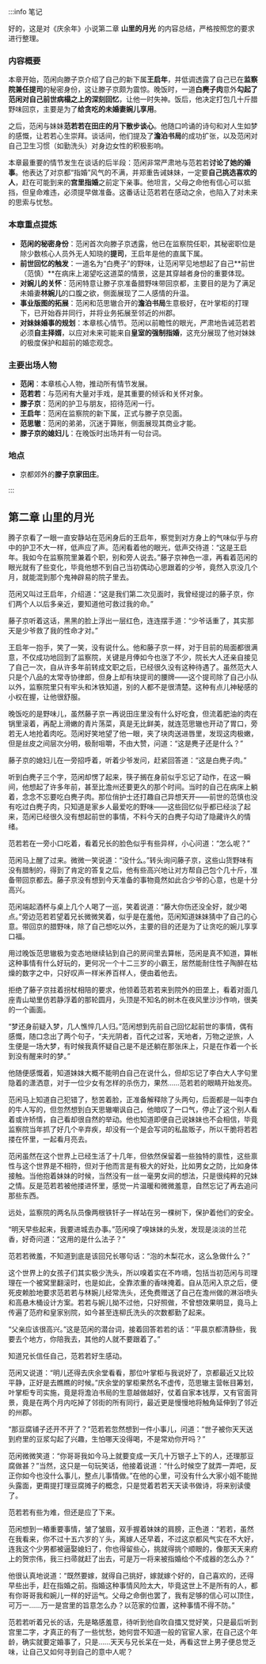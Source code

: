 :::info 笔记

好的，这是对《庆余年》小说第二章 **山里的月光** 的内容总结，严格按照您的要求进行整理。

### **内容概要**

本章开始，范闲向滕子京介绍了自己的新下属**王启年**，并低调透露了自己已在**监察院兼任提司**的秘密身份，这让滕子京颇为震惊。晚饭时，一道**白麂子肉**意外**勾起了范闲对自己前世病榻之上的深刻回忆**，让他一时失神。饭后，他决定打包几十斤腊野味回京，主要是为了**给贪吃的未婚妻婉儿享用**。

之后，范闲与妹妹**范若若在田庄的月下散步谈心**。他随口吟诵的诗句和对人生如梦的感慨，让若若心生崇拜。谈话间，他们提及了**澹泊书局**的成功扩张，以及范闲对自己卫生习惯（如勤洗头）对身边女性的积极影响。

本章最重要的情节发生在谈话的后半段：范闲非常严肃地与范若若**讨论了她的婚事**。他表达了对京都“指婚”风气的不满，并郑重告诫妹妹，一定要**自己挑选喜欢的人**，赶在可能到来的**宫里指婚**之前定下亲事。他坦言，父母之命他有信心可以抵挡，但皇命难违，必须提早做准备。这番话让范若若在感动之余，也陷入了对未来的思索与忧愁。

### **本章重点提炼**

*   **范闲的秘密身份**：范闲首次向滕子京透露，他已在监察院任职，其秘密职位是除少数核心人员外无人知晓的**提司**，王启年是他的直属下属。
*   **前世回忆的触发**：一道名为“白麂子”的野味，让范闲罕见地想起了自己**前世（范慎）**在病床上渴望吃这道菜的情景，这是其穿越者身份的重要体现。
*   **对婉儿的关怀**：范闲特意让滕子京准备腊野味带回京都，主要目的是为了满足未婚妻**林婉儿**的口腹之欲，侧面展现了二人感情的升温。
*   **事业版图的拓展**：范闲和范思辙合开的**澹泊书局**生意极好，在叶掌柜的打理下，已开始吞并同行，并将业务拓展至邻近的州郡。
*   **对妹妹婚事的规划**：本章核心情节。范闲以前瞻性的眼光，严肃地告诫范若若必须**自主择婿**，以应对未来可能来自**皇室的强制指婚**，这充分展现了他对妹妹的极度保护和超前的婚恋观念。

### **主要出场人物**

*   **范闲**：本章核心人物，推动所有情节发展。
*   **范若若**：与范闲有大量对手戏，是其重要的倾诉和关怀对象。
*   **滕子京**：范闲的护卫与朋友，招待范闲一行。
*   **王启年**：范闲在监察院的新下属，正式与滕子京见面。
*   **范思辙**：范闲的弟弟，沉迷于算账，侧面展现其商业才能。
*   **滕子京的媳妇儿**：在晚饭时出场并有一句台词。

### **地点**

*   京都郊外的**滕子京家田庄**。

:::

## 第二章 **山里的月光**

腾子京看了一眼一直安静站在范闲身后的王启年，察觉到对方身上的气味似乎与府中的护卫不大一样，低声应了声。范闲看着他的眼光，低声交待道：“这是王启年。我如今在监察院里兼着个职，别和旁人说去。”藤子京神色一凛，再看着范闲的眼光就有了些变化，毕竟他想不到自己当初偶动心思跟着的少爷，竟然入京没几个月，就能混到那个鬼神辟易的院子里去。

范闲又叫过王启年，介绍道：“这是我们第二次见面时，我曾经提过的藤子京，你们两个人以后多亲近，要知道他可救过我的命。”

藤子京听着这话，黑黑的脸上浮出一层红色，连连摆手道：“少爷话重了，其实那天是少爷救了我的性命才对。”

王启年一抱手，笑了一笑，没有说什么。他和藤子京一样，对于目前的局面都很满意，不仅成功地回到了监察院，关键是月俸如今也涨了不少，院长大人还亲自接见了自己一次，自从许多年前转成文职之后，已经很久没有这种待遇了。虽然范大人只是个八品的太常寺协律郎，但身上却有块提司的腰牌——这个提司除了自己小队以外，监察院里只有牢头和沐铁知道，别的人都不是很清楚。这种有点儿神秘感的小权在握，让他很舒服。

晚饭吃的是野味儿，虽然藤子京一再说田庄里没有什么好吃食，但流着肥油的肉在锅里滚着，再配上滑嫩的青片荡菜，真是无比鲜美，就连范思辙也开动了胃口，旁若无人地抢着肉吃。范闲好笑地望了他一眼，夹了块肉送进唇里，发现这肉极嫩，但是丝皮之间层次分明，极耐咀嚼，不由大赞，问道：“这是麂子还是什么？”

藤子京的媳妇儿在一旁招呼着，听着少爷发问，赶紧回答道：“这是白麂子肉。”

听到白麂子三个字，范闲却愣了起来，筷子搁在身前似乎忘记了动作，在这一瞬间，他想起了许多年前，甚至比澹州还要更久的那个时间。当时的自己在病床上躺着，念念不忘要吃白麂子肉。那位俏护士还打趣自己异想天开——前世的范慎也没有吃过白麂子肉，只知道是家乡人最爱吃的野味——这些回忆似乎都已经淡了起来，范闲已经很久没有想起前世的事情，不料今天的白麂子勾动了隐藏许久的情绪。

范若若在一旁小口吃着，看着兄长的脸色似乎有些异样，小心问道：“怎么呢？”

范闲马上醒了过来。微微一笑说道：“没什么。”转头询问藤子京，这些山货野味有没有腊制的，得到了肯定的答复之后，他有些高兴地让对方帮自己包个几十斤，准备带回京都去。藤子京没有想到今天准备的事物竟然如此合少爷的心意，也是十分高兴。

范闲端起酒杯与桌上几个人喝了一巡，笑着说道：“藤大你伤还没全好，就少喝点。”旁边范若若望着兄长微微笑着，似乎是在羞他，范闲知道妹妹猜中了自己的心意。带回京的腊野味，除了自己想吃以外，主要的目的还是为了让贪吃的婉儿享享口福。

用过晚饭范思辙极为变态地继续钻到自己的房间里去算帐，范闲是真不知道，算帐这种事情有什么好玩的，更何况一个十二三岁的小霸王，居然能耐住性子陶醉在枯燥的数字之中，只好叹声一样米养百样人，便由着他去。

拒绝了藤子京拄着拐杖相陪的要求，他领着范若若来到院外的田垄上，看着对面几座青山坳里仿若静浮着的那轮圆月，头顶是不知名的树木在夜风里沙沙作响，很美的一个画面。

“梦还身前疑入梦，几人憔悴几人归。”范闲想到先前自己回忆起前世的事情，偶有感慨，随口念出了两个句子，“夫光阴者，百代之过客，天地者，万物之逆旅，人生便是一场大梦，有时候我真怀疑自己是不是还躺在那张床上，只是在作着一个长到没有醒来时的梦。”

他随便感慨着，知道妹妹大概不能明白自己在说什么，但却忘记了李白大人字句里隐着的潇洒意，对于一位少女有怎样的杀伤力，果然……范若若的眼睛开始发亮。

范闲马上知道自己犯错了，愁苦着脸，正准备解释除了头两句，后面都是一叫李白的牛人写的，但忽然想到白天思辙嘲讽自己，他暗叹了一口气，停止了这个别人看着或许矫情，自己看却很自然的举动。他也知道即便自己说妹妹也不会相信，毕竟监察院当年抓了好几个辛弃疾，却没有一个是会写词的私盐贩子，所以干脆将若若搂在怀里，一起看月亮去。

范闲虽然在这个世界上已经生活了十几年，但依然保留着一些独特的禀性，这些禀性与这个世界是不相符，但对于他而言是有极大的好处，比如男女之防，比如身体接触。当他抱着妹妹的时候，当然没有一丝一毫男女间的想法，只是很纯粹的兄妹之情。反是范若若被他搂进怀里，感觉一片温暖和微微羞意，自然忘记了再去追问那些东西。

远处，监察院的两名队员像两根铁钎子一样站在另一棵树下，保护着他们的安全。

“明天早些起来，我要进城去办事。”范闲嗅了嗅妹妹的头发，发现是淡淡的兰花香，好奇问道：“这用的是什么法子？”

范若若微羞，不知道到底是该回兄长哪句话：“泡的木梨花水，这么急做什么？”

这个世界上的女孩子们其实极少洗头，所以嗅着实在不咋嘀，包括当初范闲与司理理在一个被窝里翻滚时，也是如此，全靠浓重的香味掩着。自从范闲入京之后，便死皮赖脸地要求范若若与林婉儿经常洗头，还免费赠送了自己在澹州做的淋浴喷头和高悬木桶设计方案。若若与婉儿拗不过他，只好照做，不曾想效果明显，竟马上传遍了范府和皇家别院，如今甚至连柳氏洗头的次数都勤了起来。

“父亲应该很高兴。”这是范闲的潜台词，接着回答若若的话：“平晨京都清静些，我要去个地方，你陪我去，其他的人就不要跟着了。”

知道兄长信任自己，范若若好生感动。

范闲又说道：“明儿还得去庆余堂看看，那位叶掌柜与我说好了，京都最近又比较平静，正好是去瞧瞧的时候。”庆余堂的掌柜果然名不虚传，范思辙主营帐目筹划，叶掌柜专司实施，竟是将澹泊书局的生意越做越好，仗着自家本钱厚，又有官面背景，竟是在两个月内吃掉了邻街的所有同行，最近更是慢慢地将触角延伸到了邻近的州郡。

“那豆腐铺子还开不开了？”范若若忽然想到一件小事儿，问道：“世子被你天天送到府里的豆浆勾起了兴趣，生怕哪天没得喝，不是常劝你开吗？”

范闲微微笑道：“你哥哥我如今马上就要变成一天几十万银子上下的人，还理那豆腐做甚？”当然，这只是一句玩笑话，他接着说道：“什么时候空了就弄一弄吧，反正你如今也没什么事儿，整点儿事情做。”在他的心里，可没有什么大家小姐不能抛头露面，更甭提打理豆腐摊子的概念，只是觉着若若天天读书做诗，将来别读傻了。

范若若有些为难，但还是应了下来。

范闲想到一樁重要事情，皱了皱眉，双手握着妹妹的肩膀，正色道：“若若，虽然在我看来，你不过十五六岁的丫头，离嫁人还早着，不过这京都风气实在不大好，连我这个少男都被逼娶媳妇了，你也得留些心，挑就得挑个顺眼的，像那天天来府上的贺宗伟，我三扫帚就赶了出去，可是万一将来被指婚给个不成器的怎么办？”

他很认真地说道：“既然要嫁，就得自己挑好，嫁就嫁个好的，自己喜欢的，还得早些出手，赶在指婚之前。指婚这种事情风险太大，毕竟这世上不是所有的人，都有你哥哥我和婉儿一样的好运气。父母之命倒也罢了，我有足够的信心可以顶住，可万一……万一是宫里的旨意怎么办？以范家的位置，这种事情不得不防。”

范若若听着兄长的话，先是略感羞意，待听到他自吹自擂又觉好笑，只是最后听到宫里二字，才真正的有了一些忧愁，她何尝不知道一般的官宦人家，在自己这个年龄，确实就要定婚事了，只是……天天与兄长呆在一处，再看这世上男子便总觉乏味，让自己又如何寻到自己的意中人呢？

